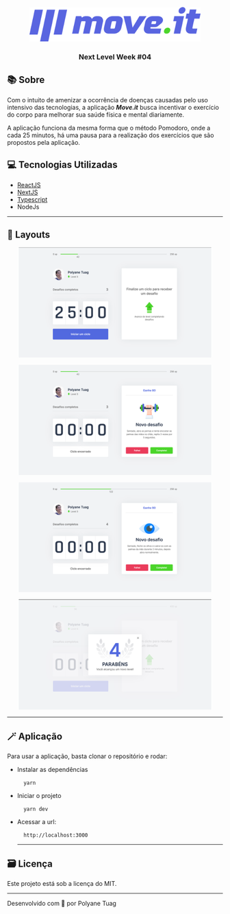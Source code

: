  &nbsp;

<p align="center">
  <img width= '400' src=".github/logo-full.svg" padding=20px>
</p>

<h3 align="center"> Next Level Week #04</h3>

## 📚 Sobre

Com o intuito de amenizar a ocorrência de doenças causadas pelo uso intensivo das tecnologias, a aplicação ***Move.it*** busca incentivar o exercício do corpo para melhorar sua saúde física e mental diariamente. 

A aplicação funciona da mesma forma que o método Pomodoro, onde a cada 25 minutos, há uma pausa para a realização dos exercícios que são propostos pela aplicação.

## 💻 Tecnologias Utilizadas

- [ReactJS](https://react.dev/)
- [NextJS](https://nextjs.org/)
- [Typescript](https://www.typescriptlang.org/)
- NodeJs

---
## 🎨 Layouts

<p align="center">
  <img width= '450' src=".github/aplicativoMoveIt.png">
</p>
<p align="center">
  <img width= '450' src=".github/layout2.png">
</p>
<p align="center">
  <img width= '450' src=".github/layout3.png">
</p>
<p align="center">
  <img width= '450' src=".github/layout4.png">
</p>

---
## 🪄 Aplicação

Para usar a aplicação, basta clonar o repositório e rodar: 

- Instalar as dependências 
  ```
    yarn 
  ```
- Iniciar o projeto
  ```
    yarn dev
  ```
- Acessar a url:
  ```
    http://localhost:3000
  ```
  ---
## 🗃 Licença
Este projeto está sob a licença do MIT.

---
Desenvolvido com 💙 por Polyane Tuag 

